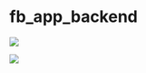 # fb_app_backend

<a href="https://codeclimate.com/github/L-Giordano/fb_app_backend/maintainability"><img src="https://api.codeclimate.com/v1/badges/7694d6c64ff5732b838b/maintainability" /></a>

<a href="https://codeclimate.com/github/L-Giordano/fb_app_backend/test_coverage"><img src="https://api.codeclimate.com/v1/badges/7694d6c64ff5732b838b/test_coverage" /></a>